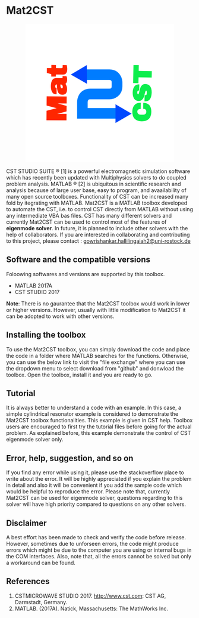 # Mat2CST
<p align="center"> 
<img src="https://github.com/gowriRostock/Mat2CST/blob/master/logoMat2CST.png">
</p>

CST STUDIO SUITE &reg; [1] is a powerful electromagnetic simulation software which has recently been updated with Multiphysics solvers to do coupled problem analysis. MATLAB &reg; [2] is ubiquitous in scientific research and analysis because of large user base, easy to program, and avaailability of many open source toolboxes. Functionality of CST can be increased many fold by itegrating with MATLAB. Mat2CST is a MATLAB toolbox developed to automate the CST, i.e. to control CST directly from MATLAB without using any intermediate VBA bas files. CST has many different solvers and currently Mat2CST can be used to control most of the features of **eigenmode solver**. In future, it is planned to include other solvers with the help of collaborators. If you are interested in collaborating and contributing to this project, please contact : gowrishankar.hallilingaiah2@uni-rostock.de 

## Software and the compatible versions
Foloowing softwares and versions are supported by this toolbox. 
* MATLAB 2017A
* CST STUDIO 2017

**Note**: There is no gaurantee that the Mat2CST toolbox would work in lower or higher versions. However, usually with little modification to Mat2CST it can be adopted to work with other versions.

## Installing the toolbox
To use the Mat2CST toolbox, you can simply download the code and place the code in a folder where MATLAB searches for the functions. Otherwise, you can use the below link to visit the "file exchange" where you can use the dropdown menu to select download from "github" and donwload the toolbox. Open the toolbox, install it and you are ready to go.

## Tutorial
It is always better to understand a code with an example. In this case, a simple cylindrical resonator example is considered to demonstrate the Mat2CST toolbox functionalities. This example is given in CST help. Toolbox users are encouraged to first try the tutorial files before going for the actual problem. As explained before, this example demonstrate the control of CST eigenmode solver only.

## Error, help, suggestion, and so on
If you find any error while using it, please use the stackoverflow place to write about the error. It will be highly appreciated if you explain the problem in detail and also it will be convenient if you add the sample code which would be helpful to reproduce the error. Please note that, currently Mat2CST can be used for eigenmode solver, questions regarding to this solver will have high priority compared to questions on any other solvers.

## Disclaimer
A best effort has been made to check and verify the code before release. However, sometimes due to unforseen errors, the code might produce errors which might be due to the computer you are using or internal bugs in the COM interfaces. Also, note that, all the errors cannot be solved but only a workaround can be found.

## References
1. CSTMICROWAVE STUDIO 2017. http://www.cst.com: CST AG, Darmstadt, Germany.
2. MATLAB. (2017A). Natick, Massachusetts: The MathWorks Inc.

